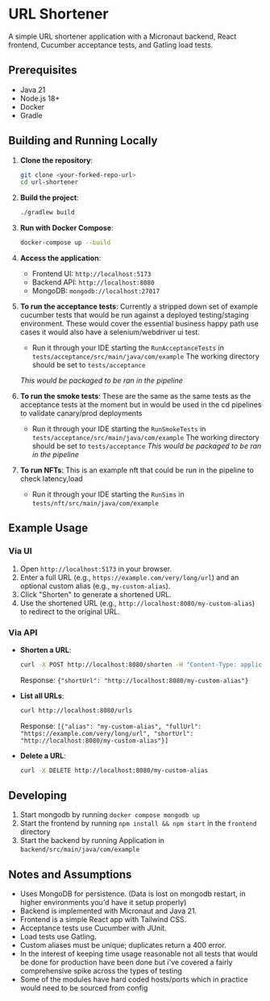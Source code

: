 # URL Shortener

A simple URL shortener application with a Micronaut backend, React frontend, Cucumber acceptance tests, and Gatling load
tests.

## Prerequisites

- Java 21
- Node.js 18+
- Docker
- Gradle

## Building and Running Locally

1. **Clone the repository**:
   ```bash
   git clone <your-forked-repo-url>
   cd url-shortener
   ```

2. **Build the project**:
   ```bash
   ./gradlew build
   ```

3. **Run with Docker Compose**:
   ```bash
   docker-compose up --build
   ```

4. **Access the application**:
    - Frontend UI: `http://localhost:5173`
    - Backend API: `http://localhost:8080`
    - MongoDB: `mongodb://localhost:27017`

5. **To run the acceptance tests**:
   Currently a stripped down set of example cucumber tests that would be run against a deployed testing/staging
   environment.
   These would cover the essential business happy path use cases it would also have a selenium/webdriver ui test.
    - Run it through your IDE starting the ``RunAcceptanceTests`` in ``tests/acceptance/src/main/java/com/example``
      The working directory should be set to ``tests/acceptance``

   *This would be packaged to be ran in the pipeline*
6. **To run the smoke tests**:
   These are the same as the same tests as the acceptance tests at the moment but in would be used in the cd pipelines
   to validate canary/prod deployments
    - Run it through your IDE starting the ``RunSmokeTests`` in ``tests/acceptance/src/main/java/com/example``
      The working directory should be set to ``tests/acceptance``
      *This would be packaged to be ran in the pipeline*
7. **To run NFTs**:
   This is an example nft that could be run in the pipeline to check latency,load
   - Run it through your IDE starting the ``RunSims`` in `tests/nft/src/main/java/com/example` 
## Example Usage

### Via UI

1. Open `http://localhost:5173` in your browser.
2. Enter a full URL (e.g., `https://example.com/very/long/url`) and an optional custom alias (e.g., `my-custom-alias`).
3. Click "Shorten" to generate a shortened URL.
4. Use the shortened URL (e.g., `http://localhost:8080/my-custom-alias`) to redirect to the original URL.

### Via API

- **Shorten a URL**:
  ```bash
  curl -X POST http://localhost:8080/shorten -H "Content-Type: application/json" -d '{"fullUrl": "https://example.com/very/long/url", "customAlias": "my-custom-alias"}'
  ```
  Response: `{"shortUrl": "http://localhost:8080/my-custom-alias"}`

- **List all URLs**:
  ```bash
  curl http://localhost:8080/urls
  ```
  Response: `[{"alias": "my-custom-alias", "fullUrl": "https://example.com/very/long/url", "shortUrl": "http://localhost:8080/my-custom-alias"}]`

- **Delete a URL**:
  ```bash
  curl -X DELETE http://localhost:8080/my-custom-alias
  ```

## Developing
1. Start mongodb by running ``docker compose mongodb up``
2. Start the frontend by running ``npm install && npm start`` in the `frontend` directory
3. Start the backend by running Application in ``backend/src/main/java/com/example``

## Notes and Assumptions
- Uses MongoDB for persistence.  (Data is lost on mongodb restart, in higher environments you'd have it setup properly)
- Backend is implemented with Micronaut and Java 21.
- Frontend is a simple React app with Tailwind CSS.
- Acceptance tests use Cucumber with JUnit.
- Load tests use Gatling.
- Custom aliases must be unique; duplicates return a 400 error.
- In the interest of keeping time usage reasonable not all tests that would be done for production have been done but i've 
  covered a fairly comprehensive spike across the types of testing
- Some of the modules have hard coded hosts/ports which in practice would need to be sourced from config
